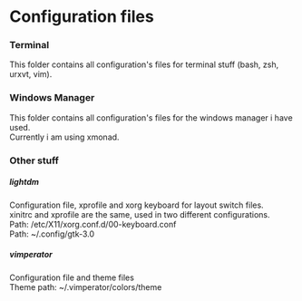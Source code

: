 # Configuration files


### Terminal

This folder contains all configuration's files for terminal stuff (bash, zsh, urxvt, vim).  

### Windows Manager

This folder contains all configuration's files for the windows manager i have used.  
Currently i am using xmonad.  

### Other stuff

##### lightdm

Configuration file, xprofile and xorg keyboard for layout switch files.  
xinitrc and xprofile are the same, used in two different configurations.  
Path: /etc/X11/xorg.conf.d/00-keyboard.conf  
Path: ~/.config/gtk-3.0

##### vimperator

Configuration file and theme files  
Theme path: ~/.vimperator/colors/theme

